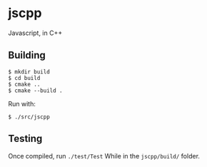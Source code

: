 # jscpp

Javascript, in C++

## Building

```
$ mkdir build
$ cd build
$ cmake ..
$ cmake --build .
```

Run with:

```
$ ./src/jscpp
```

## Testing

Once compiled, run `./test/Test` While in the `jscpp/build/` folder.
